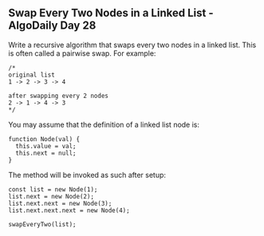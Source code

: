 ## Swap Every Two Nodes in a Linked List - AlgoDaily Day 28

Write a recursive algorithm that swaps every two nodes in a linked list. This is often called a pairwise swap. For example:

```
/*
original list
1 -> 2 -> 3 -> 4

after swapping every 2 nodes
2 -> 1 -> 4 -> 3
*/
```

You may assume that the definition of a linked list node is:

```
function Node(val) {
  this.value = val;
  this.next = null;
}
```

The method will be invoked as such after setup:

```
const list = new Node(1);
list.next = new Node(2);
list.next.next = new Node(3);
list.next.next.next = new Node(4);

swapEveryTwo(list);
```
